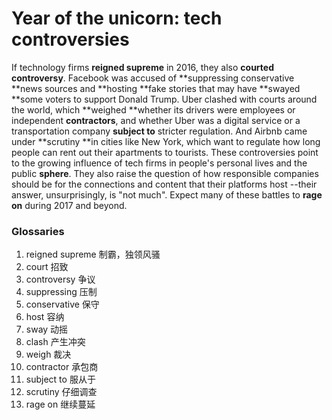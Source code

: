 # Year of the unicorn: tech controversies

If technology firms **reigned supreme** in 2016, they also **courted controversy**. Facebook was accused of **suppressing conservative **news sources and **hosting **fake stories that may have **swayed **some voters to support Donald Trump. Uber clashed with courts around the world, which **weighed **whether its drivers were employees or independent **contractors**, and whether Uber was a digital service or a transportation company **subject to** stricter regulation. And Airbnb came under **scrutiny **in cities like New York, which want to regulate how long people can rent out their apartments to tourists. These controversies point to the growing influence of tech firms in people's personal lives and the public **sphere**. They also raise the question of how responsible companies should be for the connections and content that their platforms host --their answer, unsurprisingly, is "not much". Expect many of these battles to **rage on** during 2017 and beyond.


### Glossaries

1. reigned supreme 制霸，独领风骚
1. court 招致
1. controversy 争议
1. suppressing  压制
1. conservative  保守
1. host 容纳
1. sway 动摇
1. clash 产生冲突
1. weigh 裁决
1. contractor 承包商
1. subject to 服从于
1. scrutiny  仔细调查
1. rage on 继续蔓延
